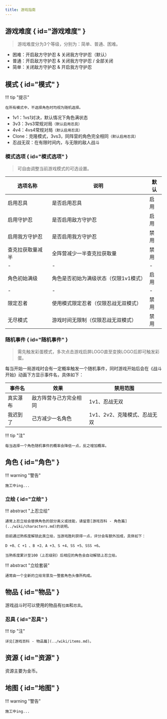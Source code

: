 ```yaml
---
title: 游戏指南
---
```


## 游戏难度 { id="游戏难度" }

> 游戏难度分为3个等级，分别为：简单、普通、困难。

- 困难：开启敌方守护忍 & 关闭我方守护忍（默认）
- 普通：开启敌方守护忍 & 关闭我方守护忍 / 全部关闭
- 简单：关闭敌方守护忍 & 开启我方守护忍

## 模式 { id="模式" }

!!! tip "提示"

    在所有模式中，不选择角色时均视为随机选择。

- 1v1：1vs1对决，默认情况下角色满状态
- 3v3：3vs3常规对局`（默认启用忍具）`
- 4v4：4vs4常规对局`（默认启用忍具）`
- Clone：克隆模式，3vs3，同阵营的角色完全相同`（默认启用忍具）`
- 忍战无双：在有限时间内，与无限的敌人战斗

### 模式选项 { id="模式选项" }

> 可自由调整当前游戏模式的可选设置。

| 选项名称         | 说明                                  | 默认 |
| ---------------- | ------------------------------------- | ---- |
| 启用忍具         | 是否启用忍具                          | 启用 |
| 启用守护忍       | 是否启用敌方守护忍                    | 启用 |
| 启用我方守护忍   | 是否启用我方守护忍                    | 禁用 |
| 查克拉获取量减半 | 全阵营减少一半查克拉获取量            | 禁用 |
| -                | -                                     | -    |
| 角色初始满级     | 角色是否初始为满级状态（仅限1v1模式） | 启用 |
| -                | -                                     | -    |
| 限定忍者         | 使用模式限定忍者（仅限忍战无双模式）  | 禁用 |
| 无尽模式         | 游戏时间无限制（仅限忍战无双模式）    | 禁用 |

### 随机事件 { id="随机事件" }

> 需先触发彩蛋模式，多次点击游戏启屏LOGO直至变换LOGO后即可触发彩蛋。

每当开始一局游戏时会有一定概率触发一个随机事件，同时游戏开始后会在《战斗开始》动画下方显示事件名，具体如下：

| 事件名   | 效果                   | 禁用范围                     |
| -------- | ---------------------- | ---------------------------- |
| 真实瀑布 | 敌方阵营与己方完全相同 | 1v1、忍战无双                |
| 我迟到了 | 己方减少一名角色       | 1v1、2v2、克隆模式、忍战无双 |

!!! tip "注"

    每当选择一个角色随机事件的概率会降低一点，反之增加概率。

## 角色 { id="角色" }

!!! warning "警告"

    施工中ing...

### 立绘 { id="立绘" }

!!! abstract "上忍立绘"

    通常上忍立绘会替换角色的部分奥义或技能，请留意[游戏百科 - 角色篇](../wiki/characters.md)的说明。

    目前通过熟练度解锁此类立绘，当游戏胜利获得一点，评分会有额外加成，具体如下：

    D +0、C +1 、B +2、A +3、S +4、SS +5、SSS +6。

    当熟练度累计至100（上忍级别）后相应的角色会自动解锁上忍立绘。

!!! abstract "立绘套装"

    通常由一个全新的立绘背景及一整套角色头像所构成。

## 物品 { id="物品" }

游戏战斗时可以使用的物品有`拉面`和`忍具`。

### 忍具 { id="忍具" }

!!! tip "注"

    详见[游戏百科 - 物品篇](../wiki/items.md)。

## 资源 { id="资源" }

资源主要为金币。

## 地图 { id="地图" }

!!! warning "警告"

    施工中ing...

